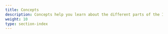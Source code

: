 ```yaml
---
title: Concepts
description: Concepts help you learn about the different parts of the Istio system and the abstractions it uses.
weight: 10
type: section-index
---
```

